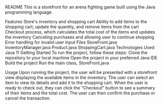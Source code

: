 README
This is a storefront for an arena fighting game built using the Java programming language.

Features
Store's inventory and shopping cart
Ability to add items to the shopping cart, update the quantity, and remove items from the cart
Checkout process, which calculates the total cost of the items and updates the inventory
Canceling purchases and allowing user to continue shopping
Error handling for invalid user input
Files
StoreFront.java
InventoryManager.java
Product.java
ShoppingCart.java
Technologies Used
Java 11
Getting Started
To run the project, follow these steps:
Clone the repository to your local machine
Open the project in your preferred Java IDE
Build the project
Run the main class, StoreFront.java

Usage
Upon running the project, the user will be presented with a storefront view displaying the available items in the inventory. The user can select an item to view its details and add it to the shopping cart.
When the user is ready to check out, they can click the "Checkout" button to see a summary of their items and the total cost. The user can then confirm the purchase or cancel the transaction.
